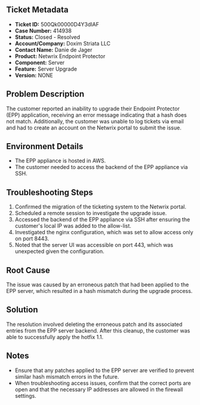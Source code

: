 ## Ticket Metadata
- **Ticket ID:** 500Qk00000D4Y3dIAF
- **Case Number:** 414938
- **Status:** Closed - Resolved
- **Account/Company:** Doxim Striata LLC
- **Contact Name:** Danie de Jager
- **Product:** Netwrix Endpoint Protector
- **Component:** Server
- **Feature:** Server Upgrade
- **Version:** NONE

## Problem Description
The customer reported an inability to upgrade their Endpoint Protector (EPP) application, receiving an error message indicating that a hash does not match. Additionally, the customer was unable to log tickets via email and had to create an account on the Netwrix portal to submit the issue.

## Environment Details
- The EPP appliance is hosted in AWS.
- The customer needed to access the backend of the EPP appliance via SSH.

## Troubleshooting Steps
1. Confirmed the migration of the ticketing system to the Netwrix portal.
2. Scheduled a remote session to investigate the upgrade issue.
3. Accessed the backend of the EPP appliance via SSH after ensuring the customer's local IP was added to the allow-list.
4. Investigated the nginx configuration, which was set to allow access only on port 8443.
5. Noted that the server UI was accessible on port 443, which was unexpected given the configuration.

## Root Cause
The issue was caused by an erroneous patch that had been applied to the EPP server, which resulted in a hash mismatch during the upgrade process.

## Solution
The resolution involved deleting the erroneous patch and its associated entries from the EPP server backend. After this cleanup, the customer was able to successfully apply the hotfix 1.1.

## Notes
- Ensure that any patches applied to the EPP server are verified to prevent similar hash mismatch errors in the future.
- When troubleshooting access issues, confirm that the correct ports are open and that the necessary IP addresses are allowed in the firewall settings.